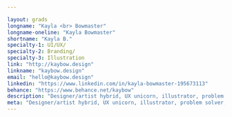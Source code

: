 ```yaml
---

layout: grads
longname: "Kayla <br> Bowmaster"
longname-oneline: "Kayla Bowmaster"
shortname: "Kayla B."
specialty-1: UI/UX/
specialty-2: Branding/
specialty-3: Illustration
link: "http://kaybow.design"
linkname: "kaybow.design"
email: "hello@kaybow.design"
linkedin: "https://www.linkedin.com/in/kayla-bowmaster-195673113"
behance: "https://www.behance.net/kaybow"
description: "Designer/artist hybrid, UX unicorn, illustrator, problem solver, and game board game geek. Inspired by everything and always learning."
meta: "Designer/artist hybrid, UX unicorn, illustrator, problem solver, and game board game geek. Inspired by everything and always learning."
---
```

